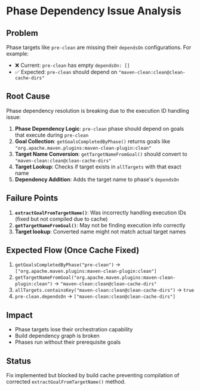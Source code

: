 # Phase Dependency Issue Analysis

## Problem
Phase targets like `pre-clean` are missing their `dependsOn` configurations. For example:
- ❌ Current: `pre-clean` has empty `dependsOn: []`  
- ✅ Expected: `pre-clean` should depend on `"maven-clean:clean@clean-cache-dirs"`

## Root Cause
Phase dependency resolution is breaking due to the execution ID handling issue:

1. **Phase Dependency Logic**: `pre-clean` phase should depend on goals that execute during `pre-clean`
2. **Goal Collection**: `getGoalsCompletedByPhase()` returns goals like `"org.apache.maven.plugins:maven-clean-plugin:clean"`
3. **Target Name Conversion**: `getTargetNameFromGoal()` should convert to `"maven-clean:clean@clean-cache-dirs"`
4. **Target Lookup**: Checks if target exists in `allTargets` with that exact name
5. **Dependency Addition**: Adds the target name to phase's `dependsOn`

## Failure Points
1. **`extractGoalFromTargetName()`**: Was incorrectly handling execution IDs (fixed but not compiled due to cache)
2. **`getTargetNameFromGoal()`**: May not be finding execution info correctly
3. **Target lookup**: Converted name might not match actual target names

## Expected Flow (Once Cache Fixed)
1. `getGoalsCompletedByPhase("pre-clean")` → `["org.apache.maven.plugins:maven-clean-plugin:clean"]`
2. `getTargetNameFromGoal("org.apache.maven.plugins:maven-clean-plugin:clean")` → `"maven-clean:clean@clean-cache-dirs"`
3. `allTargets.containsKey("maven-clean:clean@clean-cache-dirs")` → `true`
4. `pre-clean.dependsOn` → `["maven-clean:clean@clean-cache-dirs"]`

## Impact
- Phase targets lose their orchestration capability
- Build dependency graph is broken
- Phases run without their prerequisite goals

## Status
Fix implemented but blocked by build cache preventing compilation of corrected `extractGoalFromTargetName()` method.